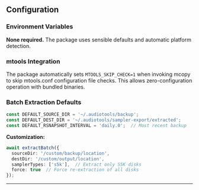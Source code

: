 ## Configuration

### Environment Variables

**None required.** The package uses sensible defaults and automatic platform detection.

### mtools Integration

The package automatically sets `MTOOLS_SKIP_CHECK=1` when invoking mcopy to skip mtools.conf configuration file checks. This allows zero-configuration operation with bundled binaries.

### Batch Extraction Defaults

```typescript
const DEFAULT_SOURCE_DIR = '~/.audiotools/backup';
const DEFAULT_DEST_DIR = '~/.audiotools/sampler-export/extracted';
const DEFAULT_RSNAPSHOT_INTERVAL = 'daily.0';  // Most recent backup
```

**Customization:**

```typescript
await extractBatch({
  sourceDir: '/custom/backup/location',
  destDir: '/custom/output/location',
  samplerTypes: ['s5k'],  // Extract only S5K disks
  force: true  // Force re-extraction of all disks
});
```

---
